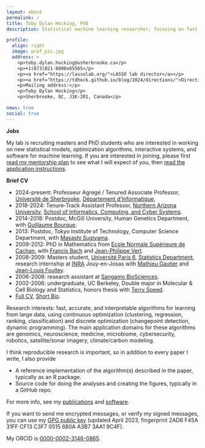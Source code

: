 ```yaml
---
layout: about
permalink: /
title: Toby Dylan Hocking, PhD
description: Statistical machine learning researcher, focusing on fast, accurate and interpretable optimization algorithms for big data

profile:
  align: right
  image: prof_pic.jpg
  address: >
    <p>toby.dylan.hocking@usherbrooke.ca</p>
	<p>+1(873)821-8000x65565</p>
    <p><a href="https://lassolab.org/">LASSO lab director</a></p>
    <p><a href="https://tdhock.github.io/blog/2024/directions/">Directions to my office, D4-1010-11</a></p>
	<p>Mailing address:</p>
	<p>Toby Dylan Hocking</p>
	<p>Sherbrooke, QC, J1K-2R1, Canada</p>

news: true
social: true
---
```


**Jobs**

My lab is recruiting masters and PhD students who are interested in
working on new statistical models, optimization algorithms,
interactive systems, and software for machine learning. If you are
interested in joining, please first [read my mentorship
plan](https://tdhock.github.io/blog/2022/research-mentorship-plan/) to
see what I will expect of you, then [read the application
instructions](http://ml.nau.edu/application.html).

**Brief CV**

- 2024-present: Professeur Agrégé / Tenured Associate Professor, 
  [Université de Sherbrooke](https://www.usherbrooke.ca),
  [Département d'Informatique](https://www.usherbrooke.ca/informatique/),
- 2018-2024: Tenure-Track Assistant Professor,
  [Northern Arizona University](http://nau.edu),
  [School of Informatics, Computing, and Cyber Systems](http://nau.edu/siccs).
- 2014-2018: Postdoc, McGill University, Human Genetics Department,
  with
  [Guillaume Bourque](http://www.computationalgenomics.ca/BourqueLab/team/).
- 2013: Postdoc, Tokyo Institute of Technology, Computer Science
  Department, with
  [Masashi Sugiyama](http://www.ms.k.u-tokyo.ac.jp/sugi/).
- 2009-2012: PhD in Mathematics from [Ecole Normale Supérieure de
  Cachan](https://en.wikipedia.org/wiki/%C3%89cole_normale_sup%C3%A9rieure_Paris-Saclay), with [Francis Bach](http://www.di.ens.fr/~fbach/) and
  [Jean-Philippe Vert](http://members.cbio.mines-paristech.fr/~jvert/).
- 2008-2009: Masters student, [Université Paris
  6](https://en.wikipedia.org/wiki/Pierre_and_Marie_Curie_University),
  [Statistics Department](https://m2stat.sorbonne-universite.fr/),
  research internship at
  [INRA](https://en.wikipedia.org/wiki/Institut_national_de_la_recherche_agronomique)
  Jouy-en-Josas with [Mathieu
  Gautier](https://www6.montpellier.inra.fr/cbgp_eng/Staff/Permanent-staff/Gautier)
  and [Jean-Louis
  Foulley](https://scholar.google.ca/citations?user=ogC5yewAAAAJ).
- 2006-2008: research assistant at
  [Sangamo BioSciences](http://www.sangamo.com/).
- 2002-2006: undergraduate, UC Berkeley, Double major in Molecular &
  Cell Biology and Statistics, honors thesis with
  [Terry Speed](https://en.wikipedia.org/wiki/Terry_Speed).
- [Full CV](HOCKING-cv.pdf), [Short Bio](http://ml.nau.edu/members/TDH-short-bio.html).

Research interests: fast, accurate, and interpretable algorithms for
learning from large data, using continuous optimization (clustering,
regression, ranking, classification) and discrete optimization
(changepoint detection, dynamic programming). The main application
domains for these algorithms are genomics, neuroscience, medicine,
microbiome, cybersecurity, robotics, satellite/sonar imagery,
climate/carbon modeling.

I think reproducible research is important, so in addition to every
paper I write, I also provide

- A reference implementation of the algorithm(s) described in the paper, typically as an R package.
- Source code for doing the analyses and creating the figures, typically in a GitHub repo.

For more info, see my
[publications](publications/) and [software](software/).

If you want to send me encrypted messages, or verify my signed
messages, you can use my [GPG public key](HOCKING-key.pub) (updated
April 2023, fingerprint 2AD6 F45A 31FF CF13 C3F7 0515 680A A3B7 3AA1
9C4F).

My ORCID is [0000-0002-3146-0865](https://orcid.org/0000-0002-3146-0865).
 
